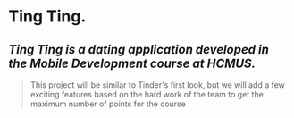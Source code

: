 # Ting Ting.
## *Ting Ting is a dating application developed in the Mobile Development course at HCMUS.*
> This project will be similar to Tinder's first look, but we will add a few exciting features based on the hard work of the team to get the maximum number of points for the course
